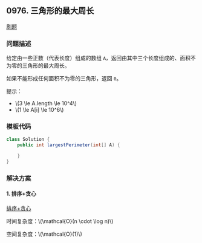 <script src="https://cdn.bootcss.com/mathjax/2.7.7/MathJax.js?config=TeX-AMS-MML_HTMLorMML"></script>

## 0976. 三角形的最大周长

[刷题](qu0976/solu/Solution.java)

### 问题描述

给定由一些正数（代表长度）组成的数组 `A`，返回由其中三个长度组成的、面积不为零的三角形的最大周长。

如果不能形成任何面积不为零的三角形，返回 `0`。

提示：

* \\(3 \le A.length \le 10^4\\)
* \\(1 \le A[i] \le 10^6\\)

### 模板代码

``` java
class Solution {
    public int largestPerimeter(int[] A) {

    }
}
```

### 解决方案

#### 1. 排序+贪心

[排序+贪心](qu0976/solu1/Solution.java)

时间复杂度：\\(\mathcal{O}(n \cdot \log n)\\)

空间复杂度：\\(\mathcal{O}(1)\\)
